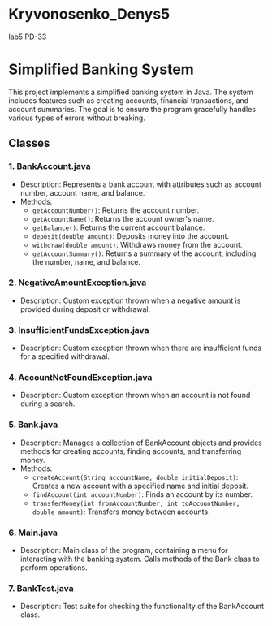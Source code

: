 # Kryvonosenko_Denys5
lab5 PD-33

# Simplified Banking System

This project implements a simplified banking system in Java. The system includes features such as creating accounts, financial transactions, and account summaries. The goal is to ensure the program gracefully handles various types of errors without breaking.

## Classes

### 1. BankAccount.java
   - Description: Represents a bank account with attributes such as account number, account name, and balance.
   - Methods:
     - `getAccountNumber()`: Returns the account number.
     - `getAccountName()`: Returns the account owner's name.
     - `getBalance()`: Returns the current account balance.
     - `deposit(double amount)`: Deposits money into the account.
     - `withdraw(double amount)`: Withdraws money from the account.
     - `getAccountSummary()`: Returns a summary of the account, including the number, name, and balance.

### 2. NegativeAmountException.java
   - Description: Custom exception thrown when a negative amount is provided during deposit or withdrawal.

### 3. InsufficientFundsException.java
   - Description: Custom exception thrown when there are insufficient funds for a specified withdrawal.

### 4. AccountNotFoundException.java
   - Description: Custom exception thrown when an account is not found during a search.

### 5. Bank.java
   - Description: Manages a collection of BankAccount objects and provides methods for creating accounts, finding accounts, and transferring money.
   - Methods:
     - `createAccount(String accountName, double initialDeposit)`: Creates a new account with a specified name and initial deposit.
     - `findAccount(int accountNumber)`: Finds an account by its number.
     - `transferMoney(int fromAccountNumber, int toAccountNumber, double amount)`: Transfers money between accounts.

### 6. Main.java
   - Description: Main class of the program, containing a menu for interacting with the banking system. Calls methods of the Bank class to perform operations.

### 7. BankTest.java
   - Description: Test suite for checking the functionality of the BankAccount class.
